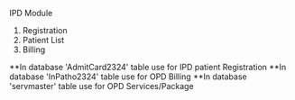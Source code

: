 IPD Module
1. Registration
2. Patient List
3. Billing



**In database 'AdmitCard2324' table use for IPD patient Registration
**In database 'InPatho2324' table use for OPD Billing 
**In database 'servmaster' table use for OPD Services/Package

